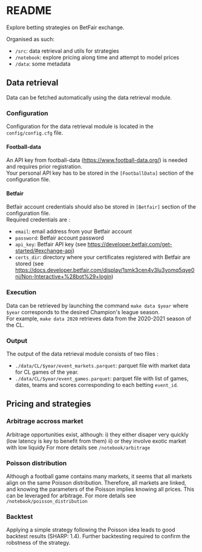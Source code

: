 # README

Explore betting strategies on BetFair exchange. 

Organised as such:
* `/src`: data retrieval and utils for strategies
* `/notebook`: explore pricing along time and attempt to model prices
* `/data`: some metadata

## Data retrieval
Data can be fetched automatically using the data retrieval module.

### Configuration
Configuration for the data retrieval module is located in the `config/config.cfg` file.

#### Football-data
An API key from football-data (https://www.football-data.org/) is needed and requires prior registration.  
Your personal API key has to be stored in the `[FootballData]` section of the configuration file.

#### Betfair
Betfair account credentials should also be stored in `[Betfair]` section of the configuration file.  
Required credentials are :  
- `email`: email address from your Betfair account
- `password`: Betfair account password
- `api_key`: Betfair API key (see https://developer.betfair.com/get-started/#exchange-api)
- `certs_dir`: directory where your certificates registered with Betfair are stored (see https://docs.developer.betfair.com/display/1smk3cen4v3lu3yomq5qye0ni/Non-Interactive+%28bot%29+login)

### Execution
Data can be retrieved by launching the command `make data $year` where `$year` corresponds to the desired Champion's league season.  
For example, `make data 2020` retrieves data from the 2020-2021 season of the CL.

### Output
The output of the data retrieval module consists of two files :
- `./data/CL/$year/event_markets.parquet`: parquet file with market data for CL games of the year.
- `./data/CL/$year/event_games.parquet`: parquet file with list of games, dates, teams and scores corresponding to each betting `event_id`.

## Pricing and strategies

### Arbitrage accross market
Arbitrage opportunities exist, although:
i) they either disaper very quickly (low latency is key to benefit from them)
ii) or they involve exotic market with low liquidy
For more details see `/notebook/arbitrage`

### Poisson distribution
Although a football game contains many markets, it seems that all markets align on the same Poisson distribution. Therefore, all markets are linked, and knowing the parameters of the Poisson implies knowing all prices. This can be leveraged for arbitrage.
For more details see `/notebook/poisson_distribution`

### Backtest
Applying a simple strategy following the Poisson idea leads to good backtest results (SHARP: 1.4). Further backtesting required to confirm the robstness of the strategy.

